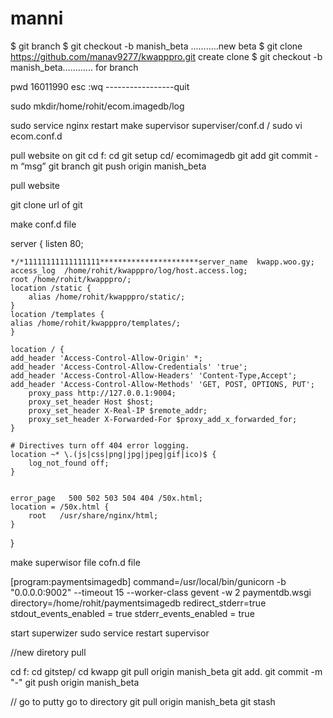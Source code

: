 # manni

$ git branch
$ git checkout -b manish_beta ………..new beta
$ git clone https://github.com/manav9277/kwapppro.git create clone
$ git checkout -b manish_beta………... for branch




pwd 16011990
esc :wq -----------------quit


sudo mkdir/home/rohit/ecom.imagedb/log

sudo service nginx restart
make supervisor
superviser/conf.d /   sudo vi ecom.conf.d




pull website on git
cd f:
cd git setup
cd/ ecomimagedb
git add
git commit  -m “msg”
git branch
git push origin manish_beta

pull website 


git  clone url of git



make conf.d file

server {
    listen       80;


    */*11111111111111111**********************server_name  kwapp.woo.gy;
    access_log  /home/rohit/kwapppro/log/host.access.log;
    root /home/rohit/kwapppro/;
    location /static {
        alias /home/rohit/kwapppro/static/;
	}
    location /templates {
	alias /home/rohit/kwapppro/templates/;
	}

    location / {
	add_header 'Access-Control-Allow-Origin' *;
	add_header 'Access-Control-Allow-Credentials' 'true';
	add_header 'Access-Control-Allow-Headers' 'Content-Type,Accept';
	add_header 'Access-Control-Allow-Methods' 'GET, POST, OPTIONS, PUT';
        proxy_pass http://127.0.0.1:9004;
        proxy_set_header Host $host;
        proxy_set_header X-Real-IP $remote_addr;
        proxy_set_header X-Forwarded-For $proxy_add_x_forwarded_for;
	}

    # Directives turn off 404 error logging.
    location ~* \.(js|css|png|jpg|jpeg|gif|ico)$ {
    	log_not_found off;
	}

   
    error_page   500 502 503 504 404 /50x.html;
    location = /50x.html {
        root   /usr/share/nginx/html;
    }

     
}




make superwisor file
cofn.d file

[program:paymentsimagedb]
command=/usr/local/bin/gunicorn -b "0.0.0.0:9002" --timeout 15 --worker-class gevent -w 2 paymentdb.wsgi 
directory=/home/rohit/paymentsimagedb
redirect_stderr=true
stdout_events_enabled = true
stderr_events_enabled = true


start superwizer
sudo service restart supervisor 



//new diretory pull

cd f:
cd gitstep/
cd kwapp
git pull origin manish_beta
git add.
git commit -m "-"
git push origin manish_beta


// go to putty
go to directory
git pull origin manish_beta
git stash
